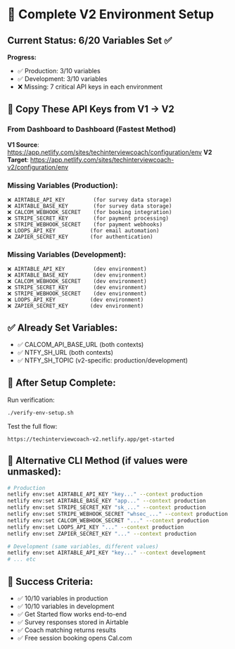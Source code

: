 # 🚀 Complete V2 Environment Setup

## Current Status: 6/20 Variables Set ✅

**Progress:**
- ✅ Production: 3/10 variables
- ✅ Development: 3/10 variables
- ❌ Missing: 7 critical API keys in each environment

## 🔑 Copy These API Keys from V1 → V2

### From Dashboard to Dashboard (Fastest Method)

**V1 Source**: https://app.netlify.com/sites/techinterviewcoach/configuration/env
**V2 Target**: https://app.netlify.com/sites/techinterviewcoach-v2/configuration/env

### Missing Variables (Production):
```
❌ AIRTABLE_API_KEY         (for survey data storage)
❌ AIRTABLE_BASE_KEY        (for survey data storage)
❌ CALCOM_WEBHOOK_SECRET    (for booking integration)
❌ STRIPE_SECRET_KEY        (for payment processing)
❌ STRIPE_WEBHOOK_SECRET    (for payment webhooks)
❌ LOOPS_API_KEY           (for email automation)
❌ ZAPIER_SECRET_KEY       (for authentication)
```

### Missing Variables (Development):
```
❌ AIRTABLE_API_KEY         (dev environment)
❌ AIRTABLE_BASE_KEY        (dev environment)
❌ CALCOM_WEBHOOK_SECRET    (dev environment)
❌ STRIPE_SECRET_KEY        (dev environment)
❌ STRIPE_WEBHOOK_SECRET    (dev environment)
❌ LOOPS_API_KEY           (dev environment)
❌ ZAPIER_SECRET_KEY       (dev environment)
```

## ✅ Already Set Variables:
- ✅ CALCOM_API_BASE_URL (both contexts)
- ✅ NTFY_SH_URL (both contexts)
- ✅ NTFY_SH_TOPIC (v2-specific: production/development)

## 🎯 After Setup Complete:

Run verification:
```bash
./verify-env-setup.sh
```

Test the full flow:
```
https://techinterviewcoach-v2.netlify.app/get-started
```

## 🔧 Alternative CLI Method (if values were unmasked):
```bash
# Production
netlify env:set AIRTABLE_API_KEY "key..." --context production
netlify env:set AIRTABLE_BASE_KEY "app..." --context production
netlify env:set STRIPE_SECRET_KEY "sk_..." --context production
netlify env:set STRIPE_WEBHOOK_SECRET "whsec_..." --context production
netlify env:set CALCOM_WEBHOOK_SECRET "..." --context production
netlify env:set LOOPS_API_KEY "..." --context production
netlify env:set ZAPIER_SECRET_KEY "..." --context production

# Development (same variables, different values)
netlify env:set AIRTABLE_API_KEY "key..." --context development
# ... etc
```

## 🎉 Success Criteria:
- ✅ 10/10 variables in production
- ✅ 10/10 variables in development
- ✅ Get Started flow works end-to-end
- ✅ Survey responses stored in Airtable
- ✅ Coach matching returns results
- ✅ Free session booking opens Cal.com